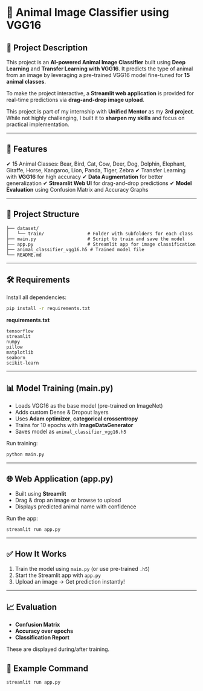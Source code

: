 
# 🐾 Animal Image Classifier using VGG16

## 📖 Project Description

This project is an **AI-powered Animal Image Classifier** built using **Deep Learning** and **Transfer Learning with VGG16**. It predicts the type of animal from an image by leveraging a pre-trained VGG16 model fine-tuned for **15 animal classes**.

To make the project interactive, a **Streamlit web application** is provided for real-time predictions via **drag-and-drop image upload**.

This project is part of my internship with **Unified Mentor** as my **3rd project**. While not highly challenging, I built it to **sharpen my skills** and focus on practical implementation.

---

## 🚀 Features

✔ 15 Animal Classes: Bear, Bird, Cat, Cow, Deer, Dog, Dolphin, Elephant, Giraffe, Horse, Kangaroo, Lion, Panda, Tiger, Zebra
✔ Transfer Learning with **VGG16** for high accuracy
✔ **Data Augmentation** for better generalization
✔ **Streamlit Web UI** for drag-and-drop predictions
✔ **Model Evaluation** using Confusion Matrix and Accuracy Graphs

---

## 📂 Project Structure

```
├── dataset/
│   └── train/                # Folder with subfolders for each class
├── main.py                   # Script to train and save the model
├── app.py                    # Streamlit app for image classification
├── animal_classifier_vgg16.h5 # Trained model file
└── README.md
```

---

## 🛠️ Requirements

Install all dependencies:

```bash
pip install -r requirements.txt
```

**requirements.txt**

```
tensorflow
streamlit
numpy
pillow
matplotlib
seaborn
scikit-learn
```

---

## 📊 Model Training (main.py)

* Loads VGG16 as the base model (pre-trained on ImageNet)
* Adds custom Dense & Dropout layers
* Uses **Adam optimizer**, **categorical crossentropy**
* Trains for 10 epochs with **ImageDataGenerator**
* Saves model as `animal_classifier_vgg16.h5`

Run training:

```bash
python main.py
```

---

## 🌐 Web Application (app.py)

* Built using **Streamlit**
* Drag & drop an image or browse to upload
* Displays predicted animal name with confidence

Run the app:

```bash
streamlit run app.py
```

---

## ✅ How It Works

1. Train the model using `main.py` (or use pre-trained `.h5`)
2. Start the Streamlit app with `app.py`
3. Upload an image → Get prediction instantly!

---

## 📈 Evaluation

* **Confusion Matrix**
* **Accuracy over epochs**
* **Classification Report**

These are displayed during/after training.



## 🐍 Example Command

```bash
streamlit run app.py
```
